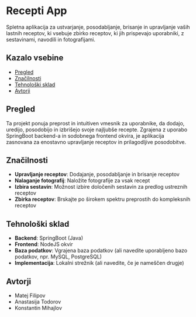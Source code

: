 # Recepti App

Spletna aplikacija za ustvarjanje, posodabljanje, brisanje in upravljanje vaših lastnih receptov, ki vsebuje zbirko receptov, ki jih prispevajo uporabniki, z sestavinami, navodili in fotografijami.

## Kazalo vsebine

- [Pregled](#pregled)
- [Značilnosti](#značilnosti)
- [Tehnološki sklad](#tehnološki-sklad)
- [Avtorji](#avtorji)

## Pregled

Ta projekt ponuja preprost in intuitiven vmesnik za uporabnike, da dodajo, uredijo, posodobijo in izbrišejo svoje najljubše recepte. Zgrajena z uporabo SpringBoot backend-a in sodobnega frontend okvira, je aplikacija zasnovana za enostavno upravljanje receptov in prilagodljive posodobitve.

## Značilnosti

- **Upravljanje receptov**: Dodajanje, posodabljanje in brisanje receptov
- **Nalaganje fotografij**: Naložite fotografije za vsak recept
- **Izbira sestavin**: Možnost izbire določenih sestavin za predlog ustreznih receptov
- **Zbirka receptov**: Brskajte po širokem spektru preprostih do kompleksnih receptov

## Tehnološki sklad

- **Backend**: SpringBoot (Java)
- **Frontend**: NodeJS okvir
- **Baza podatkov**: Vgrajena baza podatkov (ali navedite uporabljeno bazo podatkov, npr. MySQL, PostgreSQL)
- **Implementacija**: Lokalni strežnik (ali navedite, če je nameščen drugje)

## Avtorji

- Matej Filipov
- Anastasija Todorov
- Konstantin Mihajlov
